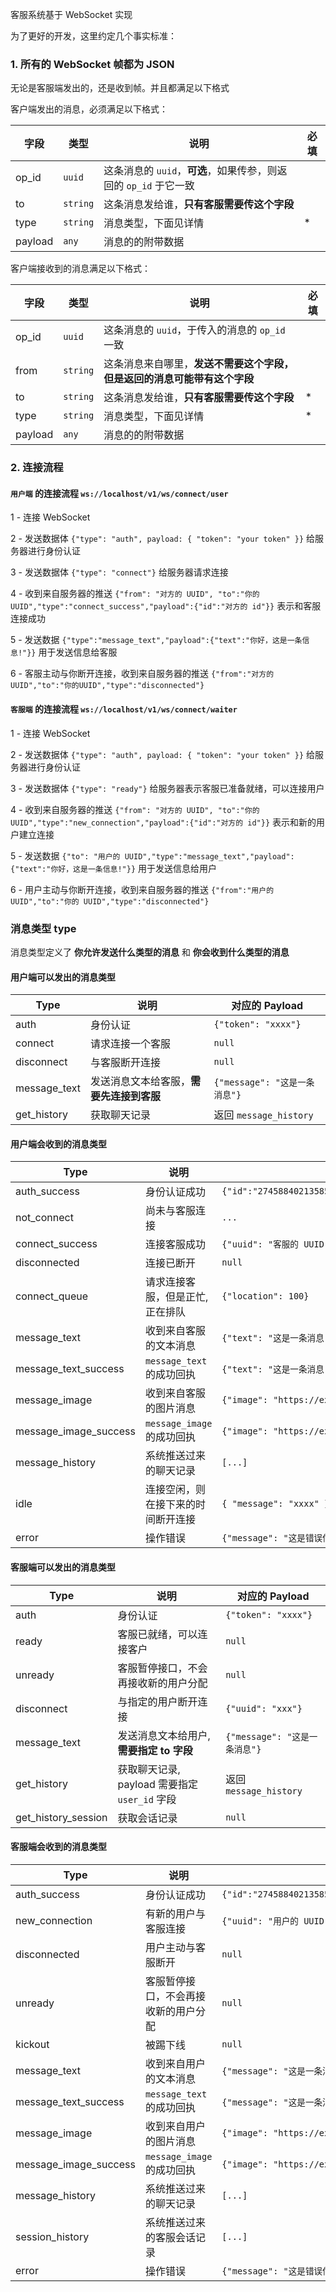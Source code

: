 客服系统基于 WebSocket 实现

为了更好的开发，这里约定几个事实标准：

### 1. 所有的 WebSocket 帧都为 JSON

无论是客服端发出的，还是收到帧。并且都满足以下格式

客户端发出的消息，必须满足以下格式：

| 字段    | 类型     | 说明                                                             | 必填 |
| ------- | -------- | ---------------------------------------------------------------- | ---- |
| op_id   | `uuid`   | 这条消息的 `uuid`，**可选**，如果传参，则返回的 `op_id` 于它一致 |      |
| to      | `string` | 这条消息发给谁，**只有客服需要传这个字段**                       |      |
| type    | `string` | 消息类型，下面见详情                                             | \*   |
| payload | `any`    | 消息的的附带数据                                                 |      |

客户端接收到的消息满足以下格式：

| 字段    | 类型     | 说明                                                                     | 必填 |
| ------- | -------- | ------------------------------------------------------------------------ | ---- |
| op_id   | `uuid`   | 这条消息的 `uuid`，于传入的消息的 `op_id` 一致                           |      |
| from    | `string` | 这条消息来自哪里，**发送不需要这个字段，但是返回的消息可能带有这个字段** |      |
| to      | `string` | 这条消息发给谁，**只有客服需要传这个字段**                               | \*   |
| type    | `string` | 消息类型，下面见详情                                                     | \*   |
| payload | `any`    | 消息的的附带数据                                                         |      |

### 2. 连接流程

#### `用户端` 的连接流程 `ws://localhost/v1/ws/connect/user`

1 - 连接 WebSocket

2 - 发送数据体 `{"type": "auth", payload: { "token": "your token" }}` 给服务器进行身份认证

3 - 发送数据体 `{"type": "connect"}` 给服务器请求连接

4 - 收到来自服务器的推送 `{"from": "对方的 UUID", "to":"你的 UUID","type":"connect_success","payload":{"id":"对方的 id"}}` 表示和客服连接成功

5 - 发送数据 `{"type":"message_text","payload":{"text":"你好，这是一条信息!"}}` 用于发送信息给客服

6 - 客服主动与你断开连接，收到来自服务器的推送 `{"from":"对方的 UUID","to":"你的UUID","type":"disconnected"}`

#### `客服端` 的连接流程 `ws://localhost/v1/ws/connect/waiter`

1 - 连接 WebSocket

2 - 发送数据体 `{"type": "auth", payload: { "token": "your token" }}` 给服务器进行身份认证

3 - 发送数据体 `{"type": "ready"}` 给服务器表示客服已准备就绪，可以连接用户

4 - 收到来自服务器的推送 `{"from": "对方的 UUID", "to":"你的 UUID","type":"new_connection","payload":{"id":"对方的 id"}}` 表示和新的用户建立连接

5 - 发送数据 `{"to": "用户的 UUID","type":"message_text","payload":{"text":"你好，这是一条信息!"}}` 用于发送信息给用户

6 - 用户主动与你断开连接，收到来自服务器的推送 `{"from":"用户的 UUID","to":"你的 UUID","type":"disconnected"}`

### 消息类型 type

消息类型定义了 **你允许发送什么类型的消息** 和 **你会收到什么类型的消息**

#### 用户端可以发出的消息类型

| Type         | 说明                                     | 对应的 Payload                |
| ------------ | ---------------------------------------- | ----------------------------- |
| auth         | 身份认证                                 | `{"token": "xxxx"}`           |
| connect      | 请求连接一个客服                         | `null`                        |
| disconnect   | 与客服断开连接                           | `null`                        |
| message_text | 发送消息文本给客服，**需要先连接到客服** | `{"message": "这是一条消息"}` |
| get_history  | 获取聊天记录                             | 返回 `message_history`        |

#### 用户端会收到的消息类型

| Type                  | 说明                               | 对应的 Payload                                                                  |
| --------------------- | ---------------------------------- | ------------------------------------------------------------------------------- |
| auth_success          | 身份认证成功                       | `{"id":"274588402135859200","username":"test1","nickname":"test1","avatar":""}` |
| not_connect           | 尚未与客服连接                     | `...`                                                                           |
| connect_success       | 连接客服成功                       | `{"uuid": "客服的 UUID"}`                                                       |
| disconnected          | 连接已断开                         | `null`                                                                          |
| connect_queue         | 请求连接客服，但是正忙,正在排队    | `{"location": 100}`                                                             |
| message_text          | 收到来自客服的文本消息             | `{"text": "这是一条消息"}`                                                      |
| message_text_success  | `message_text` 的成功回执          | `{"text": "这是一条消息"}`                                                      |
| message_image         | 收到来自客服的图片消息             | `{"image": "https://example.com/demo.png"}`                                     |
| message_image_success | `message_image` 的成功回执         | `{"image": "https://example.com/demo.png"}`                                     |
| message_history       | 系统推送过来的聊天记录             | `[...]`                                                                         |
| idle                  | 连接空闲，则在接下来的时间断开连接 | `{ "message": "xxxx" }`                                                         |
| error                 | 操作错误                           | `{"message": "这是错误信息"}`                                                   |

#### 客服端可以发出的消息类型

| Type                | 说明                                          | 对应的 Payload                |
| ------------------- | --------------------------------------------- | ----------------------------- |
| auth                | 身份认证                                      | `{"token": "xxxx"}`           |
| ready               | 客服已就绪，可以连接客户                      | `null`                        |
| unready             | 客服暂停接口，不会再接收新的用户分配          | `null`                        |
| disconnect          | 与指定的用户断开连接                          | `{"uuid": "xxx"}`             |
| message_text        | 发送消息文本给用户, **需要指定 to 字段**      | `{"message": "这是一条消息"}` |
| get_history         | 获取聊天记录, payload 需要指定 `user_id` 字段 | 返回 `message_history`        |
| get_history_session | 获取会话记录                                  | `null`                        |

#### 客服端会收到的消息类型

| Type                  | 说明                                 | 对应的 Payload                                                                  |
| --------------------- | ------------------------------------ | ------------------------------------------------------------------------------- |
| auth_success          | 身份认证成功                         | `{"id":"274588402135859200","username":"test1","nickname":"test1","avatar":""}` |
| new_connection        | 有新的用户与客服连接                 | `{"uuid": "用户的 UUID"}`                                                       |
| disconnected          | 用户主动与客服断开                   | `null`                                                                          |
| unready               | 客服暂停接口，不会再接收新的用户分配 | `null`                                                                          |
| kickout               | 被踢下线                             | `null`                                                                          |
| message_text          | 收到来自用户的文本消息               | `{"message": "这是一条消息"}`                                                   |
| message_text_success  | `message_text` 的成功回执            | `{"message": "这是一条消息"}`                                                   |
| message_image         | 收到来自用户的图片消息               | `{"image": "https://example.com/demo.png"}`                                     |
| message_image_success | `message_image` 的成功回执           | `{"image": "https://example.com/demo.png"}`                                     |
| message_history       | 系统推送过来的聊天记录               | `[...]`                                                                         |
| session_history       | 系统推送过来的客服会话记录           | `[...]`                                                                         |
| error                 | 操作错误                             | `{"message": "这是错误信息"}`                                                   |
